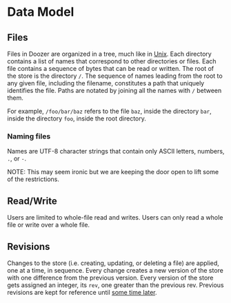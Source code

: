 # Data Model

## Files

Files in Doozer are organized in a tree, much like in [Unix]().  Each directory
contains a list of names that correspond to other directories or files.  Each file
contains a sequence of bytes that can be read or written. The root of the store
is the directory `/`.  The sequence of names leading from the root to any
given file, including the filename, constitutes a path that uniquely identifies
the file.  Paths are notated by joining all the names with `/` between them.

For example, `/foo/bar/baz` refers to the file `baz`, inside the directory
`bar`, inside the directory `foo`, inside the root directory.

### Naming files

Names are UTF-8 character strings that contain only ASCII letters, numbers, `.`,
or `-`.

NOTE:  This may seem ironic but we are keeping the door open to lift some of the
restrictions.

## Read/Write

Users are limited to whole-file read and writes.  Users can only read a whole
file or write over a whole file.

## Revisions

Changes to the store (i.e. creating, updating, or deleting a file) are applied,
one at a time, in sequence.  Every change creates a new version of the store
with one difference from the previous version.  Every version of the store gets
assigned an integer, its `rev`, one greater than the previous rev.  Previous
revisions are kept for reference until [some time later]().
